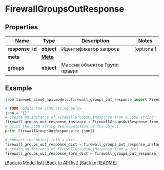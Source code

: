 # FirewallGroupsOutResponse


## Properties
Name | Type | Description | Notes
------------ | ------------- | ------------- | -------------
**response_id** | **object** | Идентификатор запроса | [optional] 
**meta** | [**Meta**](Meta.md) |  | 
**groups** | **object** | Массив объектов Групп правил | 

## Example

```python
from timeweb_cloud_api.models.firewall_groups_out_response import FirewallGroupsOutResponse

# TODO update the JSON string below
json = "{}"
# create an instance of FirewallGroupsOutResponse from a JSON string
firewall_groups_out_response_instance = FirewallGroupsOutResponse.from_json(json)
# print the JSON string representation of the object
print FirewallGroupsOutResponse.to_json()

# convert the object into a dict
firewall_groups_out_response_dict = firewall_groups_out_response_instance.to_dict()
# create an instance of FirewallGroupsOutResponse from a dict
firewall_groups_out_response_form_dict = firewall_groups_out_response.from_dict(firewall_groups_out_response_dict)
```
[[Back to Model list]](../README.md#documentation-for-models) [[Back to API list]](../README.md#documentation-for-api-endpoints) [[Back to README]](../README.md)


